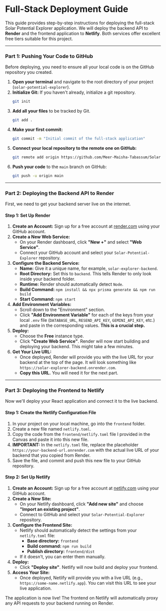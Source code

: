 # Full-Stack Deployment Guide

This guide provides step-by-step instructions for deploying the full-stack Solar Potential Explorer application. We will deploy the backend API to **Render** and the frontend application to **Netlify**. Both services offer excellent free tiers suitable for this project.

---

### **Part 1: Pushing Your Code to GitHub**

Before deploying, you need to ensure all your local code is on the GitHub repository you created.

1.  **Open your terminal** and navigate to the root directory of your project (`solar-potential-explorer`).
2.  **Initialize Git:** If you haven't already, initialize a git repository.
    ```bash
    git init
    ```
3.  **Add all your files** to be tracked by Git.
    ```bash
    git add .
    ```
4.  **Make your first commit:**
    ```bash
    git commit -m "Initial commit of the full-stack application"
    ```
5.  **Connect your local repository to the remote one on GitHub:**
    ```bash
    git remote add origin https://github.com/Meer-Maisha-Tabassum/Solar-Potential-Explorer.git
    ```
6.  **Push your code** to the `main` branch on GitHub:
    ```bash
    git push -u origin main
    ```

---

### **Part 2: Deploying the Backend API to Render**

First, we need to get your backend server live on the internet.

#### **Step 1: Set Up Render**
1.  **Create an Account:** Sign up for a free account at [render.com](https://render.com) using your GitHub account.
2.  **Create a New Web Service:**
    * On your Render dashboard, click **"New +"** and select **"Web Service"**.
    * Connect your GitHub account and select your `Solar-Potential-Explorer` repository.
3.  **Configure the Backend Service:**
    * **Name:** Give it a unique name, for example, `solar-explorer-backend`.
    * **Root Directory:** Set this to `backend`. This tells Render to only look inside your backend folder.
    * **Runtime:** Render should automatically detect `Node`.
    * **Build Command:** `npm install && npx prisma generate && npm run build`
    * **Start Command:** `npm start`
4.  **Add Environment Variables:**
    * Scroll down to the "Environment" section.
    * Click **"Add Environment Variable"** for each of the keys from your local `.env` file (`DATABASE_URL`, `RESEND_API_KEY`, `GEMINI_API_KEY`, etc.) and paste in the corresponding values. **This is a crucial step.**
5.  **Deploy:**
    * Choose the **Free** instance type.
    * Click **"Create Web Service"**. Render will now start building and deploying your backend. This might take a few minutes.
6.  **Get Your Live URL:**
    * Once deployed, Render will provide you with the live URL for your backend at the top of the page. It will look something like `https://solar-explorer-backend.onrender.com`.
    * **Copy this URL.** You will need it for the next part.

---

### **Part 3: Deploying the Frontend to Netlify**

Now we'll deploy your React application and connect it to the live backend.

#### **Step 1: Create the Netlify Configuration File**
1.  In your project on your local machine, go into the `frontend` folder.
2.  Create a new file named `netlify.toml`.
3.  Copy the code from the `frontend/netlify.toml` file I provided in the Canvas and paste it into this new file.
4.  **IMPORTANT:** In the `netlify.toml` file, replace the placeholder `https://your-backend-url.onrender.com` with the actual live URL of your backend that you copied from Render.
5.  Save the file, and commit and push this new file to your GitHub repository.

#### **Step 2: Set Up Netlify**
1.  **Create an Account:** Sign up for a free account at [netlify.com](https://netlify.com) using your GitHub account.
2.  **Create a New Site:**
    * On your Netlify dashboard, click **"Add new site"** and choose **"Import an existing project"**.
    * Connect to GitHub and select your `Solar-Potential-Explorer` repository.
3.  **Configure the Frontend Site:**
    * Netlify should automatically detect the settings from your `netlify.toml` file:
        * **Base directory:** `frontend`
        * **Build command:** `npm run build`
        * **Publish directory:** `frontend/dist`
    * If it doesn't, you can enter them manually.
4.  **Deploy:**
    * Click **"Deploy site"**. Netlify will now build and deploy your frontend.
5.  **Access Your Site:**
    * Once deployed, Netlify will provide you with a live URL (e.g., `https://some-name.netlify.app`). You can visit this URL to see your live application.

The application is now live! The frontend on Netlify will automatically proxy any API requests to your backend running on Render.
